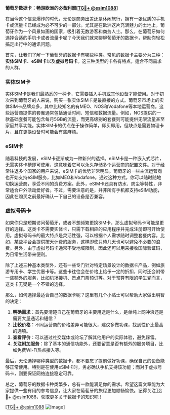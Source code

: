**葡萄牙数据卡：畅游欧洲的必备利器[[TG💪+ @esim1088](https://t.me/s/esim1088)]**

在当今这个信息爆炸的时代，无论是商务出差还是休闲旅行，拥有一张优质的手机卡或流量卡已经成为必不可少的一部分。尤其是在欧洲这片充满魅力的土地上，葡萄牙作为一个风景如画的国家，吸引着无数游客和商务人士。那么，在葡萄牙如何选择合适的手机卡或者流量卡呢？今天我们就来聊聊葡萄牙的数据卡，帮助你轻松搞定出行中的通讯问题。

首先，让我们了解一下葡萄牙的数据卡有哪些种类。常见的数据卡主要分为三种：**实体SIM卡**、**eSIM卡**以及**虚拟号码卡**。这三种类型的卡各有特点，适合不同需求的人群。

### 实体SIM卡

实体SIM卡是我们最熟悉的一种卡，它需要插入手机或其他设备才能使用。对于初次来到葡萄牙的人来说，购买一张实体SIM卡是最直接的方式。葡萄牙市场上的实体SIM卡品牌众多，其中比较知名的有MEO、NOS和Vodafone等本地运营商。这些运营商提供的套餐通常包括通话时间、短信和数据流量。例如，NOS提供的一款基础套餐可能包含每月5GB的流量，而更高级别的套餐则可能提供无限流量甚至家庭共享功能。实体SIM卡的优点在于操作简单，即买即用，但缺点是需要物理卡片，且在更换设备时可能会有些麻烦。

### eSIM卡

随着科技的发展，eSIM卡逐渐成为一种新兴的选择。eSIM卡是一种嵌入式芯片，无需实体卡槽即可使用，这意味着它可以永久存储多个运营商的配置文件。对于经常往返多个国家的用户来说，eSIM卡的优势非常明显。葡萄牙的一些主流运营商也开始支持eSIM服务，比如MEO和Vodafone。通过这种方式，你可以随时随地切换运营商，享受不同的资费方案。此外，eSIM卡还具有防水、防尘等特性，非常适合户外活动爱好者。不过，需要注意的是，并非所有手机都支持eSIM功能，因此在购买之前最好确认一下自己的设备是否兼容。

### 虚拟号码卡

如果你只是短期访问葡萄牙，或者不想频繁更换SIM卡，那么虚拟号码卡可能是更好的选择。这类卡不需要实体卡，只需下载相应的应用程序并完成注册即可开始使用。虚拟号码卡的最大特点是灵活性强，可以根据个人需求随时调整套餐内容。比如，某些平台会提供按天计费的服务，这样即使只待几天也可以避免不必要的浪费。另外，由于虚拟号码卡通常不受地域限制，因此还可以用来接收国际验证码，为日常生活带来便利。

除了上述三种基本类型外，还有一些专门针对特定场景设计的数据卡产品，例如旅游专用卡、学生优惠卡等。这些卡往往会在价格上给予一定的折扣，同时还会附带一些额外的服务，比如机场接机、景点门票预订等。对于预算有限的学生党而言，这类卡无疑是一个不错的选择。

那么，如何选择最适合自己的数据卡呢？这里有几个小贴士可以帮助大家做出明智的决定：

1. **明确需求**：首先要清楚自己在葡萄牙的主要用途是什么，是单纯上网冲浪还是需要大量通话和短信？
2. **比较价格**：不同运营商的价格差异可能很大，建议多做功课，找到性价比最高的选项。
3. **查看评价**：可以通过社交媒体或论坛了解其他用户的实际体验，避免踩雷。
4. **关注附加服务**：除了基本的通信功能外，还要留意是否有额外的服务项目，比如免费Wi-Fi热点接入等。

最后，无论选择哪种类型的数据卡，都不要忘了提前做好功课，确保自己的设备能够正常使用。特别是在使用eSIM卡时，务必确认手机支持该功能；而对于虚拟号码卡，则要保证网络连接稳定可靠。

总之，葡萄牙的数据卡种类繁多，总有一款能满足你的需求。希望这篇文章能为大家提供一些有用的参考信息，让大家在葡萄牙的旅程更加顺畅愉快。记得关注[TG💪+ @esim1088](https://t.me/s/esim1088)，获取更多关于数据卡的知识吧！

[[TG💪+ @esim1088](https://t.me/s/esim1088) ![Image](https://i.postimg.cc/4NQfJmqS/Snipaste-2025-05-13-00-14-12.png)]